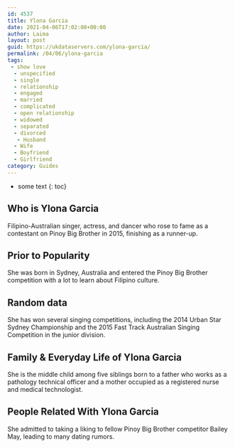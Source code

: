 ```yaml
---
id: 4537
title: Ylona Garcia
date: 2021-04-06T17:02:08+00:00
author: Laima
layout: post
guid: https://ukdataservers.com/ylona-garcia/
permalink: /04/06/ylona-garcia
tags:
 - show love
  - unspecified
  - single
  - relationship
  - engaged
  - married
  - complicated
  - open relationship
  - widowed
  - separated
  - divorced
   - Husband
  - Wife
  - Boyfriend
  - Girlfriend
category: Guides
---
```


* some text
{: toc}


## Who is Ylona Garcia
                  
                  
                  
Filipino-Australian singer, actress, and dancer who rose to fame as a contestant on Pinoy Big Brother in 2015, finishing as a runner-up. 
                  
              
            
              
            
                
                
                
## Prior to Popularity
                  
                  
                  
She was born in Sydney, Australia and entered the Pinoy Big Brother competition with a lot to learn about Filipino culture. 
                  
              
            
              
            
                
                
                
## Random data
                  
                  
                  
She has won several singing competitions, including the 2014 Urban Star Sydney Championship and the 2015 Fast Track Australian Singing Competition in the junior division. 
                  
              
            
              
            
                
                
                
## Family & Everyday Life of Ylona Garcia
                  
                  
                  
She is the middle child among five siblings born to a father who works as a pathology technical officer and a mother occupied as a registered nurse and medical technologist.
                  
              
            
              
            
                
                
                
## People Related With Ylona Garcia
                  
                  
                  
She admitted to taking a liking to fellow Pinoy Big Brother competitor Bailey May, leading to many dating rumors.
                  
              
            
              
            
                
              
            
              
              
            
            
              
            
          
          
          